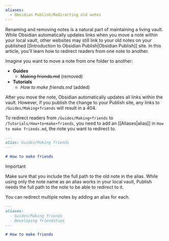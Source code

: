 ```yaml
---
aliases:
  - Obsidian Publish/Redirecting old notes
---
```


Renaming and removing notes is a natural part of maintaining a living vault. While Obsidian automatically updates links when you move a note within your local vault, other websites may still link to your old notes on your published [[Introduction to Obsidian Publish|Obsidian Publish]] site. In this article, you'll learn how to redirect readers from one note to another.

Imagine you want to move a note from one folder to another:

- **Guides**
  - ~~Making friends.md~~ (removed)
- **Tutorials**
  - *How to make friends.md* (added)

After you move the note, Obsidian automatically updates all links within the vault. However, if you publish the change to your Publish site, any links to `/Guides/Making+friends` will result in a 404.

To redirect readers from `/Guides/Making+friends` to `/Tutorials/How+to+make+friends`, you need to add an [[Aliases|alias]] in `How to make friends.md`, the note you want to redirect to.

```md
---
alias: Guides/Making friends
---

# How to make friends
```

> [!important]
> Make sure that you include the full path to the old note in the alias. While using only the note name as an alias works in your local vault, Publish needs the full path to the note to be able to redirect to it.

You can redirect multiple notes by adding an alias for each.

```md
---
aliases: 
  - Guides/Making friends
  - Developing friendships
---

# How to make friends
```